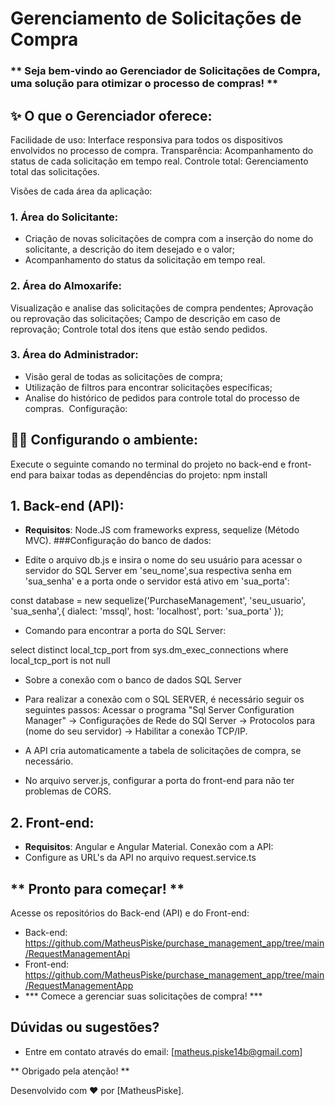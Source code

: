 # Gerenciamento de Solicitações de Compra
### ** Seja bem-vindo ao Gerenciador de Solicitações de Compra, uma solução para otimizar o processo de compras! **

## ✨ O que o Gerenciador oferece:

Facilidade de uso: Interface responsiva para todos os dispositivos envolvidos no processo de compra.
Transparência: Acompanhamento do status de cada solicitação em tempo real.
Controle total: Gerenciamento total das solicitações.

Visões de cada área da aplicação:

### 1. Área do Solicitante:

- Criação de novas solicitações de compra com a inserção do nome do solicitante, a descrição do item
  desejado e o valor;
- Acompanhamento do status da solicitação em tempo real.

### 2. Área do Almoxarife:

Visualização e analise das solicitações de compra pendentes;
Aprovação ou reprovação das solicitações;
Campo de descrição em caso de reprovação;
Controle total dos itens que estão sendo pedidos.

### 3. Área do Administrador:

- Visão geral de todas as solicitações de compra;
- Utilização de filtros para encontrar solicitações específicas;
- Analise do histórico de pedidos para controle total do processo de compras.
️ Configuração:

## 👩‍💻 Configurando o ambiente:

Execute o seguinte comando no terminal do projeto no back-end e front-end para baixar todas as
dependências do projeto: npm install

## 1. Back-end (API):

- <b>Requisitos</b>: Node.JS com frameworks express, sequelize (Método MVC).
###Configuração do banco de dados:

- Edite o arquivo db.js e insira o nome do seu usuário para acessar o servidor do SQL Server em 'seu_nome',sua respectiva senha em 'sua_senha' e a porta onde o servidor está ativo em 'sua_porta':

const database = new sequelize('PurchaseManagement', 'seu_usuario', 'sua_senha',{
    dialect: 'mssql', host: 'localhost', port: 'sua_porta'
});

- Comando para encontrar a porta do SQL Server:

select distinct local_tcp_port
  from sys.dm_exec_connections
 where local_tcp_port is not null

- Sobre a conexão com o banco de dados SQL Server

- Para realizar a conexão com o SQL SERVER, é necessário seguir os seguintes passos: Acessar o programa "Sql Server Configuration Manager" ->
  Configurações de Rede do SQl Server -> Protocolos para (nome do seu servidor) -> Habilitar a conexão TCP/IP.

- A API cria automaticamente a tabela de solicitações de compra, se necessário.

- No arquivo server.js, configurar a porta do front-end para não ter problemas de CORS.


## 2. Front-end:

- <b>Requisitos</b>: Angular e Angular Material.
Conexão com a API:
- Configure as URL's da API no arquivo request.service.ts

## ** Pronto para começar! **

Acesse os repositórios do Back-end (API) e do Front-end:
- Back-end: https://github.com/MatheusPiske/purchase_management_app/tree/main/RequestManagementApi
- Front-end: https://github.com/MatheusPiske/purchase_management_app/tree/main/RequestManagementApp
- *** Comece a gerenciar suas solicitações de compra! ***
️
## Dúvidas ou sugestões?

- Entre em contato através do email: [matheus.piske14b@gmail.com]

** Obrigado pela atenção! **

Desenvolvido com ❤️ por [MatheusPiske].
